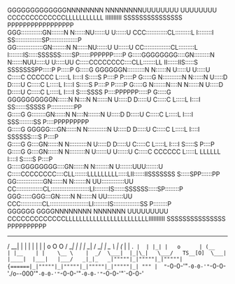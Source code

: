 GGGGGGGGGGGGGNNNNNNNN        NNNNNNNNUUUUUUUU     UUUUUUUU             CCCCCCCCCCCCCLLLLLLLLLLL             IIIIIIIIII   SSSSSSSSSSSSSSS PPPPPPPPPPPPPPPPP   
     GGG::::::::::::GN:::::::N       N::::::NU::::::U     U::::::U          CCC::::::::::::CL:::::::::L             I::::::::I SS:::::::::::::::SP::::::::::::::::P  
   GG:::::::::::::::GN::::::::N      N::::::NU::::::U     U::::::U        CC:::::::::::::::CL:::::::::L             I::::::::IS:::::SSSSSS::::::SP::::::PPPPPP:::::P 
  G:::::GGGGGGGG::::GN:::::::::N     N::::::NUU:::::U     U:::::UU       C:::::CCCCCCCC::::CLL:::::::LL             II::::::IIS:::::S     SSSSSSSPP:::::P     P:::::P
 G:::::G       GGGGGGN::::::::::N    N::::::N U:::::U     U:::::U       C:::::C       CCCCCC  L:::::L                 I::::I  S:::::S              P::::P     P:::::P
G:::::G              N:::::::::::N   N::::::N U:::::D     D:::::U      C:::::C                L:::::L                 I::::I  S:::::S              P::::P     P:::::P
G:::::G              N:::::::N::::N  N::::::N U:::::D     D:::::U      C:::::C                L:::::L                 I::::I   S::::SSSS           P::::PPPPPP:::::P 
G:::::G    GGGGGGGGGGN::::::N N::::N N::::::N U:::::D     D:::::U      C:::::C                L:::::L                 I::::I    SS::::::SSSSS      P:::::::::::::PP  
G:::::G    G::::::::GN::::::N  N::::N:::::::N U:::::D     D:::::U      C:::::C                L:::::L                 I::::I      SSS::::::::SS    P::::PPPPPPPPP    
G:::::G    GGGGG::::GN::::::N   N:::::::::::N U:::::D     D:::::U      C:::::C                L:::::L                 I::::I         SSSSSS::::S   P::::P            
G:::::G        G::::GN::::::N    N::::::::::N U:::::D     D:::::U      C:::::C                L:::::L                 I::::I              S:::::S  P::::P            
 G:::::G       G::::GN::::::N     N:::::::::N U::::::U   U::::::U       C:::::C       CCCCCC  L:::::L         LLLLLL  I::::I              S:::::S  P::::P            
  G:::::GGGGGGGG::::GN::::::N      N::::::::N U:::::::UUU:::::::U        C:::::CCCCCCCC::::CLL:::::::LLLLLLLLL:::::LII::::::IISSSSSSS     S:::::SPP::::::PP          
   GG:::::::::::::::GN::::::N       N:::::::N  UU:::::::::::::UU          CC:::::::::::::::CL::::::::::::::::::::::LI::::::::IS::::::SSSSSS:::::SP::::::::P          
     GGG::::::GGG:::GN::::::N        N::::::N    UU:::::::::UU              CCC::::::::::::CL::::::::::::::::::::::LI::::::::IS:::::::::::::::SS P::::::::P          
        GGGGGG   GGGGNNNNNNNN         NNNNNNN      UUUUUUUUU                   CCCCCCCCCCCCCLLLLLLLLLLLLLLLLLLLLLLLLIIIIIIIIII SSSSSSSSSSSSSSS   PPPPPPPPPP   


___    _  _    _   _             ___     _       ___     ___      ___  
  / __|  | \| |  | | | |    o O O  / __|   | |     |_ _|   / __|    | _ \ 
 | (_ |  | .` |  | |_| |   o      | (__    | |__    | |    \__ \    |  _/ 
  \___|  |_|\_|   \___/   TS__[O]  \___|   |____|  |___|   |___/   _|_|_  
_|"""""|_|"""""|_|"""""| {======|_|"""""|_|"""""|_|"""""|_|"""""|_| """ | 
"`-0-0-'"`-0-0-'"`-0-0-'./o--000'"`-0-0-'"`-0-0-'"`-0-0-'"`-0-0-'"`-0-0-'        
                                                                                                                                                                   